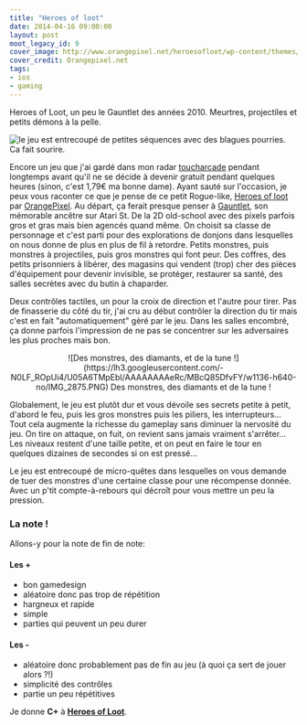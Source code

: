 ```yaml
---
title: "Heroes of loot"
date: 2014-04-16 09:00:00
layout: post
moot_legacy_id: 9
cover_image: http://www.orangepixel.net/heroesofloot/wp-content/themes/OrangePixel/images/gs_wallpaper1.png
cover_credit: Orangepixel.net
tags:
- ios
- gaming
---
```


Heroes of Loot, un peu le Gauntlet des années 2010. Meurtres, projectiles et petits démons à la pelle.


![le jeu est entrecoupé de petites séquences avec des blagues pourries. Ca fait sourire.](https://lh5.googleusercontent.com/-MgsDZzcJhQQ/U05A6UrfMSI/AAAAAAAAeRc/2y6-l16SMKA/w1136-h640-no/IMG_2877.PNG)

Encore un jeu que j'ai gardé dans mon radar [toucharcade](https://itunes.apple.com/fr/app/toucharcade-best-new-games/id509945427?mt=8&uo=4) pendant longtemps avant qu'il ne se décide à devenir gratuit pendant quelques heures (sinon, c'est 1,79€ ma bonne dame). Ayant sauté sur l'occasion, je peux vous raconter ce que je pense de ce petit Rogue-like, [Heroes of loot](https://itunes.apple.com/fr/app/heroes-of-loot/id688743207?mt=8&uo=4) par [OrangePixel](http://www.orangepixel.net/heroesofloot/). Au départ, ça ferait presque penser à [Gauntlet](http://en.wikipedia.org/wiki/Gauntlet_(1985_video_game)), son mémorable ancêtre sur Atari St. De la 2D old-school avec des pixels parfois gros et gras mais bien agencés quand même. On choisit sa classe de personnage et c'est parti pour des explorations de donjons dans lesquelles on nous donne de plus en plus de fil à retordre. Petits monstres, puis monstres à projectiles, puis gros monstres qui font peur. Des coffres, des petits prisonniers à libérer, des magasins qui vendent (trop) cher des pièces d'équipement pour devenir invisible, se protéger, restaurer sa santé, des salles secrètes avec du butin à chaparder.

Deux contrôles tactiles, un pour la croix de direction et l'autre pour tirer. Pas de finasserie du côté du tir, j'ai cru au début contrôler la direction du tir mais c'est en fait "automatiquement" gèré par le jeu. Dans les salles encombré, ça donne parfois l'impression de ne pas se concentrer sur les adversaires les plus proches mais bon.

<center>
![Des monstres, des diamants, et de la tune !](https://lh3.googleusercontent.com/-N0LF_ROpUi4/U05A6TMpEbI/AAAAAAAAeRc/MBcQ85DfvFY/w1136-h640-no/IMG_2875.PNG)
Des monstres, des diamants et de la tune !
</center>

Globalement, le jeu est plutôt dur et vous dévoile ses secrets petite à petit, d'abord le feu, puis les gros monstres puis les piliers, les interrupteurs... Tout cela augmente la richesse du gameplay sans diminuer la nervosité du jeu. On tire on attaque, on fuit, on revient sans jamais vraiment s'arrêter... Les niveaux restent d'une taille petite, et on peut en faire le tour en quelques dizaines de secondes si on est pressé...

Le jeu est entrecoupé de micro-quêtes dans lesquelles on vous demande de tuer des monstres d'une certaine classe pour une récompense donnée. Avec un p'tit compte-à-rebours qui décroît pour vous mettre un peu la pression.

### La note !

Allons-y pour la note de fin de note:

#### Les +

- bon gamedesign
- aléatoire donc pas trop de répétition
- hargneux et rapide
- simple
- parties qui peuvent un peu durer

#### Les -

- aléatoire donc probablement pas de fin au jeu (à quoi ça sert de jouer alors ?!)
- simplicité des contrôles
- partie un peu répétitives

Je donne **C+** à **[Heroes of Loot](https://itunes.apple.com/fr/app/heroes-of-loot/id688743207?mt=8&uo=4)**.